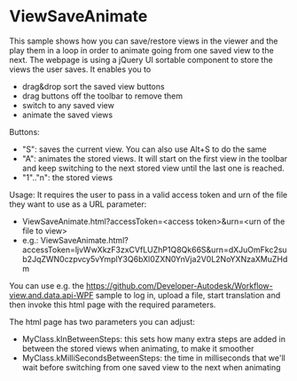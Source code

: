 ViewSaveAnimate
===============

This sample shows how you can save/restore views in the viewer and the play them in a loop in order to animate going from one saved view to the next. The webpage is using a jQuery UI sortable component to store the views the user saves.
It enables you to 
- drag&drop sort the saved view buttons
- drag buttons off the toolbar to remove them
- switch to any saved view
- animate the saved views

Buttons:
- "S": saves the current view. You can also use Alt+S to do the same
- "A": animates the stored views. It will start on the first view in the toolbar and keep switching to the next stored view until the last one is reached.
- "1".."n": the stored views
 
Usage:
It requires the user to pass in a valid access token and urn of the file they want to use as a URL parameter:
- ViewSaveAnimate.html?accessToken=&lt;access token&gt;&urn=&lt;urn of the file to view&gt;
- e.g.: ViewSaveAnimate.html?accessToken=ljvWwXkzF3zxCVfLUZhP1Q8Qk66S&urn=dXJuOmFkc2sub2JqZWN0czpvcy5vYmplY3Q6bXl0ZXN0YnVja2V0L2NoYXNzaXMuZHdm

You can use e.g. the https://github.com/Developer-Autodesk/Workflow-view.and.data.api-WPF sample to log in, upload a file, start translation and then invoke this html page with the required parameters. 

The html page has two parameters you can adjust:
- MyClass.kInBetweenSteps: this sets how many extra steps are added in between the stored views when animating, to make it smoother
- MyClass.kMilliSecondsBetweenSteps: the time in milliseconds that we'll wait before switching from one saved view to the next when animating
